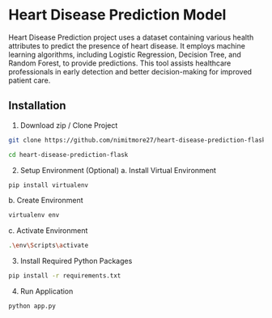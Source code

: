 
# Heart Disease Prediction Model
Heart Disease Prediction project uses a dataset containing various health attributes to predict the presence of heart disease. It employs machine learning algorithms, including Logistic Regression, Decision Tree, and Random Forest, to provide predictions. This tool assists healthcare professionals in early detection and better decision-making for improved patient care.
## Installation

1. Download zip / Clone Project
```bash
git clone https://github.com/nimitmore27/heart-disease-prediction-flask.git

cd heart-disease-prediction-flask
```
2. Setup Environment (Optional)
a. Install Virtual Environment
```bash
pip install virtualenv
```
b. Create Environment
```bash
virtualenv env
```
c. Activate Environment
```bash 
.\env\Scripts\activate
```
3. Install Required Python Packages 
```bash
pip install -r requirements.txt
```
4. Run Application
```bash
python app.py
```
